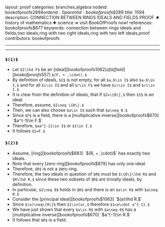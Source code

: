 layout: proof
categories: branches,algebra
nodeid: bookofproofs$2894
orderid: 0
parentid: bookofproofs$8289
title: 1594
description: CONNECTION BETWEEN RINGS IDEALS AND FIELDS PROOF ★ history of mathematics ✚ science ➜ visit BookOfProofs now!
references: bookofproofs$677
keywords: connection between rings ideals and fields,two ideals,ring with two right ideals,ring with two left ideals,proof
contributors: bookofproofs

---


---

### `$(1)$`

* Let `$I\lhd F$` be an [ideal][bookofproofs$1062] of a [field][bookofproofs$557] `$(F, + ,\cdot).$`
* By definition of ideals, `$I$` is not empty, for all `$a,b\in I$` also `$a-b\in I,$` and for all `$i\in I$` and all `$r\in F$` we have `$ir\in I$` and `$ri\in I.$`
* It is clear from the definition of ideals, that if `$I=\{0\},$` then `$I$` is an ideal.
* Therefore, assume, `$I\neq \{0\}.$`
* Then, we can also choose `$a\in I$` such that `$a\neq 0.$`
* Since `$F$` is a field, there is a [multiplicative inverse][bookofproofs$670]  `$a^{-1}\in F.$`
* Therefore, `$aa^{-1}\in I$` or `$1\in I.$`
* It follows `$I=F.$`

### `$(2)$`

* Assume, [ring][bookofproofs$683]  `$(R, + ,\cdot)$` has exactly two ideals.
* Note that every [zero ring][bookofproofs$879] has only one ideal.
* Therefore, `$R$` is not a zero ring.
* Therefore, the two ideals in question of `$R$` must be `$\{0\}\lhd R$` and `$R\lhd R,$` since these two subsets of `$R$` are trivially ideals, by definition.
* In particular, `$1\neq 0$` holds in `$R$` and there is an `$a\in R$` with `$a\neq 0.$`
* Consider the [principal ideal][bookofproofs$1063] `$(a)\lhd R.$`
* Since `$(a)\neq\{0\}$` then `$1\in(a),$` therefore `$1=a\cdot a^{-1}.$`
* We have just shown that every `$a\in R$` with `$a\neq 0$` has a [multiplicative inverse][bookofproofs$670]  `$a^{-1}\in R.$`
* It follows that `$R$` is a field.

